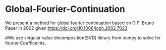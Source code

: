 # Global-Fourier-Continuation
We present a method for global fourier continuation based on O.P. Bruno Paper in 2002 given https://doi.org/10.1006/jcph.2002.7023

#We use singular value decomposition(SVD) library from numpy to solve for fourier Coefficeints.
